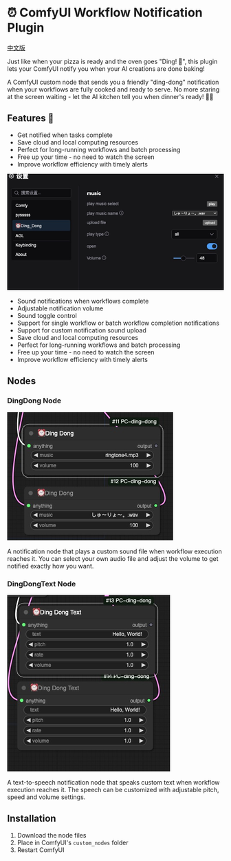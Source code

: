 # ⏰ ComfyUI Workflow Notification Plugin 
[中文版](./readme.zh.md)


Just like when your pizza is ready and the oven goes "Ding! 🍕", this plugin lets your ComfyUI notify you when your AI creations are done baking! 

A ComfyUI custom node that sends you a friendly "ding-dong" notification when your workflows are fully cooked and ready to serve. No more staring at the screen waiting - let the AI kitchen tell you when dinner's ready! 👨‍🍳

## Features 🌟

- Get notified when tasks complete
- Save cloud and local computing resources
- Perfect for long-running workflows and batch processing
- Free up your time - no need to watch the screen
- Improve workflow efficiency with timely alerts




![setting](./image/setting1.jpg)

- Sound notifications when workflows complete
- Adjustable notification volume 
- Sound toggle control
- Support for single workflow or batch workflow completion notifications
- Support for custom notification sound upload
- Save cloud and local computing resources
- Perfect for long-running workflows and batch processing
- Free up your time - no need to watch the screen
- Improve workflow efficiency with timely alerts

## Nodes

### DingDong Node

![dingdong](./image/node1.jpg)

A notification node that plays a custom sound file when workflow execution reaches it. You can select your own audio file and adjust the volume to get notified exactly how you want.

### DingDongText Node

![dingdong](./image/node2.jpg)

A text-to-speech notification node that speaks custom text when workflow execution reaches it. The speech can be customized with adjustable pitch, speed and volume settings.


## Installation

1. Download the node files
2. Place in ComfyUI's `custom_nodes` folder
3. Restart ComfyUI
